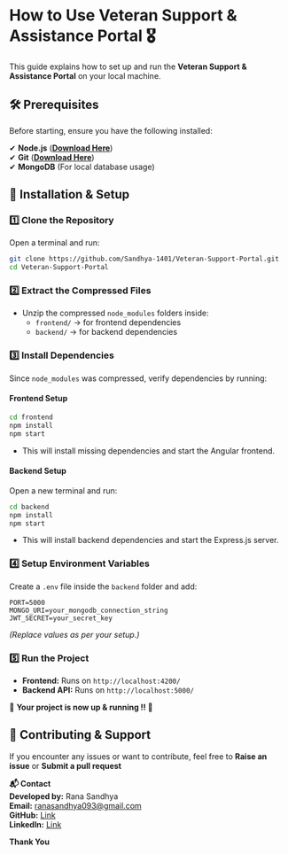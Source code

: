 # **How to Use Veteran Support & Assistance Portal 🎖️**  

This guide explains how to set up and run the **Veteran Support & Assistance Portal** on your local machine.  

## 🛠 Prerequisites  
Before starting, ensure you have the following installed:  

✔ **Node.js** (**[Download Here](https://nodejs.org/)**) <br>
✔ **Git** (**[Download Here](https://git-scm.com/)**) <br>
✔ **MongoDB** (For local database usage)  <br>
  
## 🚀 Installation & Setup  

### **1️⃣ Clone the Repository**  
Open a terminal and run:  
```sh
git clone https://github.com/Sandhya-1401/Veteran-Support-Portal.git
cd Veteran-Support-Portal
```

### **2️⃣ Extract the Compressed Files**  
- Unzip the compressed `node_modules` folders inside:  
  - `frontend/` → for frontend dependencies  
  - `backend/` → for backend dependencies  

### **3️⃣ Install Dependencies**  
Since `node_modules` was compressed, verify dependencies by running:  

#### **Frontend Setup**  
```sh
cd frontend
npm install
npm start
```
- This will install missing dependencies and start the Angular frontend.  

#### **Backend Setup**  
Open a new terminal and run:  
```sh
cd backend
npm install
npm start
```
- This will install backend dependencies and start the Express.js server.  

### **4️⃣ Setup Environment Variables**  
Create a `.env` file inside the `backend` folder and add:  
```env
PORT=5000
MONGO_URI=your_mongodb_connection_string
JWT_SECRET=your_secret_key
```
*(Replace values as per your setup.)*  

### **5️⃣ Run the Project**  
- **Frontend:** Runs on `http://localhost:4200/`  
- **Backend API:** Runs on `http://localhost:5000/`  

🎉 **Your project is now up & running !! 🚀**  

## 🙌 Contributing & Support  
If you encounter any issues or want to contribute, feel free to **Raise an issue** or **Submit a pull request**  <br>

**📬 Contact** <br>
**Developed by:** Rana Sandhya <br>
**Email:** ranasandhya093@gmail.com <br>
**GitHub:** [Link](github.com/Sandhya-1401)<br>
**LinkedIn:** [Link](linkedin.com/in/rana-sandhya1729)<br>

**Thank You**
